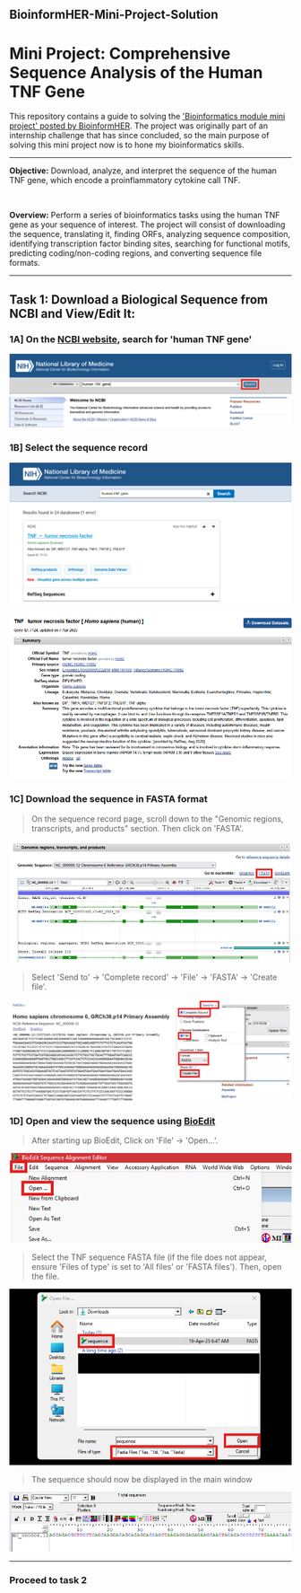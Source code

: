
## BioinformHER-Mini-Project-Solution

# Mini Project: Comprehensive Sequence Analysis of the Human TNF Gene

This repository contains a guide to solving the ['Bioinformatics module mini project' posted by BioinformHER](https://github.com/BioinformHER/Module-1-Mini-Project/tree/main). The project was originally part of an internship challenge that has since concluded, so the main purpose of solving this mini project now is to hone my bioinformatics skills.

---

**Objective:** Download, analyze, and interpret the sequence of the human TNF gene, which encode a proinflammatory cytokine call TNF.

<br/>

**Overview:** Perform a series of bioinformatics tasks using the human TNF gene as your sequence of interest. The project will consist of downloading the sequence, translating it, finding ORFs, analyzing sequence composition, identifying transcription factor binding sites, searching for functional motifs, predicting coding/non-coding regions, and converting sequence file 
formats.

---

## Task 1: Download a Biological Sequence from NCBI and View/Edit It:

### 1A] On the [NCBI website](https://www.ncbi.nlm.nih.gov/), search for 'human TNF gene'

![](Screenshots/image.png)

### 1B] Select the sequence record

![](Screenshots/1B.png)

![](Screenshots/1C1.png)

### 1C] Download the sequence in FASTA format

> On the sequence record page, scroll down to the "Genomic regions, transcripts, and products" section. Then click on 'FASTA'.

![](Screenshots/1C2.png)

> Select 'Send to' -> 'Complete record' -> 'File' -> 'FASTA' -> 'Create file'.

![](Screenshots/1C3.png)

### 1D] Open and view the sequence using [BioEdit](https://bioedit.software.informer.com/)

> After starting up BioEdit, Click on 'File' -> 'Open...'.

![](Screenshots/1D1.png)

> Select the TNF sequence FASTA file (if the file does not appear, ensure 'Files of type' is set to 'All files' or 'FASTA files'). Then, open the file.

![](Screenshots/1D2.png)

> The sequence should now be displayed in the main window

![](Screenshots/1D3.png)

---

### Proceed to task 2
